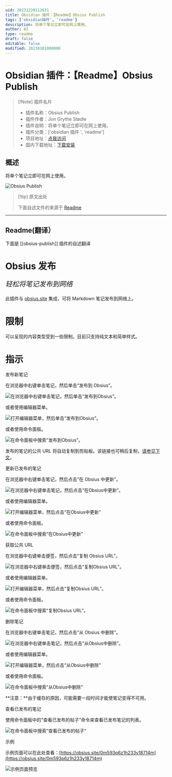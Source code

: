 ```yaml
---
uid: 20231220112631
title: Obsidian 插件：【Readme】Obsius Publish
tags: ['obsidian插件', 'readme']
description: 将单个笔记立即可在网上使用。
author: AI
type: readme
draft: false
editable: false
modified: 20230101000000
---
```


# Obsidian 插件：【Readme】Obsius Publish

> [!Note] 插件名片
> - 插件名称：Obsius Publish
> - 插件作者：Jon Grythe Stødle
> - 插件说明：将单个笔记立即可在网上使用。
> - 插件分类：['obsidian 插件 ', 'readme']
> - 项目地址：[点我访问](https://github.com/jonstodle/obsius-obsidian-plugin)
> - 国内下载地址：[下载安装](https://pkmer.cn/products/plugin/pluginMarket/?obsius-publish)

## 概述

将单个笔记立即可在网上使用。

![Obsius Publish](https://cdn.pkmer.cn/covers/obsius-publish.jpeg!pkmer)

> [!tip] 原文出处
>
>下面自述文件的来源于 [Readme](https://ghproxy.net/https://raw.githubusercontent.com/jonstodle/obsius-obsidian-plugin/main/README.md)

---

## Readme(翻译）

下面是 [[obsius-publish]] 插件的自述翻译

# Obsius 发布

<p style="font-size:1.5em"><em>轻松将笔记发布到网络</em></p>

此插件与 [obsius.site](https://obsius.site) 集成，可将 Markdown 笔记发布到网络上。

# 限制

可以呈现的内容类型受到一些限制。目前只支持纯文本和简单样式。

# 指示

发布新笔记

在浏览器中右键单击笔记，然后单击“发布到 Obsius”。

![在浏览器中右键单击笔记，然后单击“发布到Obsius”。](https://cdn.pkmer.cn/covers/obsius-publish_2_0.jpeg!pkmer)

或者使用编辑器菜单。

![打开编辑器菜单，然后单击“发布到Obsius”。](https://cdn.pkmer.cn/covers/obsius-publish_2_1.jpeg!pkmer)

或者使用命令面板。

![在命令面板中搜索“发布到Obsius”。](https://cdn.pkmer.cn/covers/obsius-publish_2_2.jpeg!pkmer)

发布的笔记的公共 URL 将自动复制到剪贴板。该链接也可稍后复制，[请参见下文](#getting-the-public-url)。

更新已发布的笔记

在浏览器中右键单击笔记，然后点击“在 Obsius 中更新”。

![在浏览器中右键单击笔记，然后点击“在Obsius中更新”。](https://cdn.pkmer.cn/covers/obsius-publish_2_3.jpeg!pkmer)

或者使用编辑器菜单。

![打开编辑器菜单，然后点击“在Obsius中更新”](https://cdn.pkmer.cn/covers/obsius-publish_2_4.jpeg!pkmer)

或者使用命令面板。

![在命令面板中搜索“在Obsius中更新”](https://cdn.pkmer.cn/covers/obsius-publish_2_5.jpeg!pkmer)

获取公共 URL

在浏览器中右键单击便签，然后点击“复制 Obsius URL”。

![在浏览器中右键单击便签，然后点击“复制Obsius URL”。](https://cdn.pkmer.cn/covers/obsius-publish_2_6.jpeg!pkmer)

或者使用编辑器菜单。

![打开编辑器菜单，然后点击“复制Obsius URL”。](https://cdn.pkmer.cn/covers/obsius-publish_2_7.jpeg!pkmer)

或者使用命令面板。

![在命令面板中搜索“复制Obsius URL”。](https://cdn.pkmer.cn/covers/obsius-publish_2_8.jpeg!pkmer)

删除笔记

在浏览器中右键单击笔记，然后点击“从 Obsius 中删除”。

![在浏览器中右键单击笔记，然后点击“从Obsius中删除”。](https://cdn.pkmer.cn/covers/obsius-publish_2_9.jpeg!pkmer)

或者使用编辑器菜单。

![打开编辑器菜单，然后点击“从Obsius中删除”](https://cdn.pkmer.cn/covers/obsius-publish_2_10.jpeg!pkmer)

或者使用命令面板。

![在命令面板中搜索“从Obsius中删除”](https://cdn.pkmer.cn/covers/obsius-publish_2_11.jpeg!pkmer)

**注意：**由于缓存的原因，可能需要一段时间才能使笔记变得不可用。

查看已发布的笔记

使用命令面板中的“查看已发布的帖子”命令来查看已发布笔记的列表。

![在命令面板中搜索“查看已发布的帖子”](https://cdn.pkmer.cn/covers/obsius-publish_2_12.jpeg!pkmer)

示例

示例页面可以在此处查看：[https://obsius.site/0m593p6z1h233y18714m](https://obsius.site/0m593p6z1h233y18714m)

![示例页面预览](https://cdn.pkmer.cn/covers/obsius-publish_2_13.png!pkmer)
